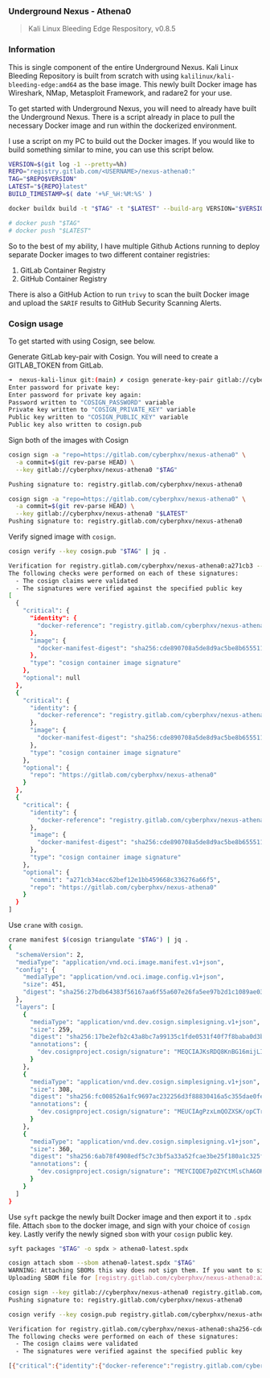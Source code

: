 ### Underground Nexus - Athena0
> Kali Linux Bleeding Edge Respository, v0.8.5

### Information

This is single component of the entire Underground Nexus. Kali Linux Bleeding Repository is built from scratch with using `kalilinux/kali-bleeding-edge:amd64` as the base image. This newly built Docker image has Wireshark, NMap, Metasploit Framework, and radare2 for your use.

To get started with Underground Nexus, you will need to already have built the Underground Nexus. There is a script already in place to pull the necessary Docker image and run within the dockerized environment.

I use a script on my PC to build out the Docker images. If you would like to build something similar to mine, you can use this script below.
```bash
VERSION=$(git log -1 --pretty=%h)
REPO="registry.gitlab.com/<USERNAME>/nexus-athena0:"
TAG="$REPO$VERSION"
LATEST="${REPO}latest"
BUILD_TIMESTAMP=$( date '+%F_%H:%M:%S' )

docker buildx build -t "$TAG" -t "$LATEST" --build-arg VERSION="$VERSION" --build-arg BUILD_TIMESTAMP="$BUILD_TIMESTAMP" . --no-cache --pull --push

# docker push "$TAG" 
# docker push "$LATEST"
```

So to the best of my ability, I have multiple Github Actions running to deploy separate Docker images to two different container registries:

1. GitLab Container Registry
2. GitHub Container Registry

There is also a GitHub Action to run `trivy` to scan the built Docker image and upload the `SARIF` results to GitHub Security Scanning Alerts.

### Cosign usage

To get started with using Cosign, see below.

Generate GitLab key-pair with Cosign. You will need to create a GITLAB_TOKEN from GitLab.

```bash
➜  nexus-kali-linux git:(main) ✗ cosign generate-key-pair gitlab://cyberphxv/nexus-athena0
Enter password for private key: 
Enter password for private key again: 
Password written to "COSIGN_PASSWORD" variable
Private key written to "COSIGN_PRIVATE_KEY" variable
Public key written to "COSIGN_PUBLIC_KEY" variable
Public key also written to cosign.pub
```

Sign both of the images with Cosign
```bash
cosign sign -a "repo=https://gitlab.com/cyberphxv/nexus-athena0" \
  -a commit=$(git rev-parse HEAD) \
  --key gitlab://cyberphxv/nexus-athena0 "$TAG"

Pushing signature to: registry.gitlab.com/cyberphxv/nexus-athena0

cosign sign -a "repo=https://gitlab.com/cyberphxv/nexus-athena0" \
  -a commit=$(git rev-parse HEAD) \
  --key gitlab://cyberphxv/nexus-athena0 "$LATEST" 
Pushing signature to: registry.gitlab.com/cyberphxv/nexus-athena0
```

Verify signed image with `cosign`.

```bash
cosign verify --key cosign.pub "$TAG" | jq .

Verification for registry.gitlab.com/cyberphxv/nexus-athena0:a271cb3 --
The following checks were performed on each of these signatures:
  - The cosign claims were validated
  - The signatures were verified against the specified public key
[
  {
    "critical": {
      "identity": {
        "docker-reference": "registry.gitlab.com/cyberphxv/nexus-athena0"
      },
      "image": {
        "docker-manifest-digest": "sha256:cde890708a5de8d9ac5be8b6555115282c4f2cda621a08b82778f99aec50045f"
      },
      "type": "cosign container image signature"
    },
    "optional": null
  },
  {
    "critical": {
      "identity": {
        "docker-reference": "registry.gitlab.com/cyberphxv/nexus-athena0"
      },
      "image": {
        "docker-manifest-digest": "sha256:cde890708a5de8d9ac5be8b6555115282c4f2cda621a08b82778f99aec50045f"
      },
      "type": "cosign container image signature"
    },
    "optional": {
      "repo": "https://gitlab.com/cyberphxv/nexus-athena0"
    }
  },
  {
    "critical": {
      "identity": {
        "docker-reference": "registry.gitlab.com/cyberphxv/nexus-athena0"
      },
      "image": {
        "docker-manifest-digest": "sha256:cde890708a5de8d9ac5be8b6555115282c4f2cda621a08b82778f99aec50045f"
      },
      "type": "cosign container image signature"
    },
    "optional": {
      "commit": "a271cb34acc62bef12e1bb459668c336276a66f5",
      "repo": "https://gitlab.com/cyberphxv/nexus-athena0"
    }
  }
]
```

Use `crane` with `cosign`.

```bash
crane manifest $(cosign triangulate "$TAG") | jq .
{
  "schemaVersion": 2,
  "mediaType": "application/vnd.oci.image.manifest.v1+json",
  "config": {
    "mediaType": "application/vnd.oci.image.config.v1+json",
    "size": 451,
    "digest": "sha256:27bdb64383f56167aa6f55a607e26fa5ee97b2d1c1089ae03353efd02d7e93d2"
  },
  "layers": [
    {
      "mediaType": "application/vnd.dev.cosign.simplesigning.v1+json",
      "size": 259,
      "digest": "sha256:17be2efb2c43a8bc7a99135c1fde0531f40f7f8baba0d3b22e997de2aacb3b9a",
      "annotations": {
        "dev.cosignproject.cosign/signature": "MEQCIAJKsRDQ8KnBG16mijLImqWu3OAMIu5xh3eFv7anE5wyAiA/CVcrttyUnTBmH53iiFNib8pwinf3jlWhs/8mjMROLA=="
      }
    },
    {
      "mediaType": "application/vnd.dev.cosign.simplesigning.v1+json",
      "size": 308,
      "digest": "sha256:fc008526a1fc9697ac232256d3f88830416a5c355dae0fe4bb137917267e61e6",
      "annotations": {
        "dev.cosignproject.cosign/signature": "MEUCIAgPzxLmQOZXSK/opCTrEaR54m2UKF2ixX5RRPUvh18VAiEA35Ckn9UT8EPSif6Mg4SmbVSWwSiWWp6flGAQku/ZRAU="
      }
    },
    {
      "mediaType": "application/vnd.dev.cosign.simplesigning.v1+json",
      "size": 360,
      "digest": "sha256:6ab78f4908edf5c7c3bf5a33a52fcae3be25f180a1c325ff0b204eb349d647b1",
      "annotations": {
        "dev.cosignproject.cosign/signature": "MEYCIQDE7p0ZYCtMlsChA6OKG2an158FyLW54atrq4aXs1ESGwIhAPTjaP2MXso6zNQ0ljOMSlltSZQUU7F1ZHGEH9LLt1Tr"
      }
    }
  ]
}
```

Use `syft` packge the newly built Docker image and then export it to `.spdx` file. Attach `sbom` to the docker image, and sign with your choice of `cosign` key. Lastly verify the newly signed `sbom` with your `cosign` public key.

```bash
syft packages "$TAG" -o spdx > athena0-latest.spdx

cosign attach sbom --sbom athena0-latest.spdx "$TAG"
WARNING: Attaching SBOMs this way does not sign them. If you want to sign them, use 'cosign attest -predicate athena0-latest.spdx -key <key path>' or 'cosign sign -key <key path> <sbom image>'.
Uploading SBOM file for [registry.gitlab.com/cyberphxv/nexus-athena0:a271cb3] to [registry.gitlab.com/cyberphxv/nexus-athena0:sha256-cde890708a5de8d9ac5be8b6555115282c4f2cda621a08b82778f99aec50045f.sbom] with mediaType [text/spdx].

cosign sign --key gitlab://cyberphxv/nexus-athena0 registry.gitlab.com/cyberphxv/nexus-athena0:sha256-cde890708a5de8d9ac5be8b6555115282c4f2cda621a08b82778f99aec50045f.sbom
Pushing signature to: registry.gitlab.com/cyberphxv/nexus-athena0

cosign verify --key cosign.pub registry.gitlab.com/cyberphxv/nexus-athena0:sha256-cde890708a5de8d9ac5be8b6555115282c4f2cda621a08b82778f99aec50045f.sbom

Verification for registry.gitlab.com/cyberphxv/nexus-athena0:sha256-cde890708a5de8d9ac5be8b6555115282c4f2cda621a08b82778f99aec50045f.sbom --
The following checks were performed on each of these signatures:
  - The cosign claims were validated
  - The signatures were verified against the specified public key

[{"critical":{"identity":{"docker-reference":"registry.gitlab.com/cyberphxv/nexus-athena0"},"image":{"docker-manifest-digest":"sha256:40922352623a7bca04472dcc6b388fa3424209515f6b47e1eeb86345a172e507"},"type":"cosign container image signature"},"optional":null}]
```